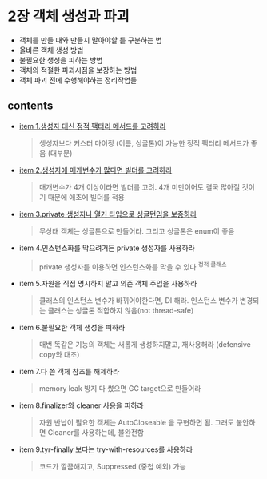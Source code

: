 <h1>2장 객체 생성과 파괴</h1>

- 객체를 만들 때와 만들지 말아야할 를 구분하는 법
- 올바른 객체 생성 방법
- 불필요한 생성을 피하는 방법
- 객체의 적절한 파괴시점을 보장하는 방법
- 객체 파괴 전에 수행해야하는 정리작업들

<h2>contents</h2>

- [item 1.생성자 대신 정적 팩터리 메서드를 고려하라](https://github.com/gihyeon6394/practice-effective-java/tree/main/src/main/java/com/effectiveJava/chapter2/item1)  
    > 생성자보다 커스터 마이징 (이름, 싱글톤)이 가능한 정적 팩터리 메서드가 좋음 (대부분)


- [item 2.생성자에 매개변수가 많다면 빌더를 고려하라](https://github.com/gihyeon6394/practice-effective-java/tree/main/src/main/java/com/effectiveJava/chapter2/item2)  
    > 매개변수가 4개 이상이라면 빌더를 고려. 4개 미만이어도 결국 많아질 것이기 때문에 애초에 빌더를 적용


- [item 3.private 생성자나 열거 타입으로 싱글턴임을 보증하라](https://github.com/gihyeon6394/practice-effective-java/tree/main/src/main/java/com/effectiveJava/chapter2/item3)  
    > 무상태 객체는 싱글톤으로 만들어라. 그리고 싱글톤은 enum이 좋음


- item 4.인스턴스화를 막으려거든 private 생성자를 사용하라   
   > private 생성자를 이용하면 인스턴스화를 막을 수 있다 <sup>정적 클래스</sup>


- item 5.자원을 직접 명시하지 말고 의존 객체 주입을 사용하라  
    > 클래스의 인스턴스 변수가 바뀌어야한다면, DI 해라. 인스턴스 변수가 변경되는 클래스는 싱글톤 적합하지 않음(not thread-safe)


- item 6.불필요한 객체 생성을 피하라  
    > 매번 똑같은 기능의 객체는 새롭게 생성하지말고, 재사용해라 (defensive copy와 대조)


- item 7.다 쓴 객체 참조를 해제하라  
    > memory leak 방지 다 썼으면 GC target으로 만들어라


- item 8.finalizer와 cleaner 사용을 피하라  
    > 자원 반납이 필요한 객체는 AutoCloseable 을 구현하면 됨. 그래도 불안하면 Cleaner를 사용하는데, 불완전함


- item 9.tyr-finally 보다는 try-with-resources를 사용하라  
    > 코드가 깔끔해지고, Suppressed (중첩 예외) 가능




